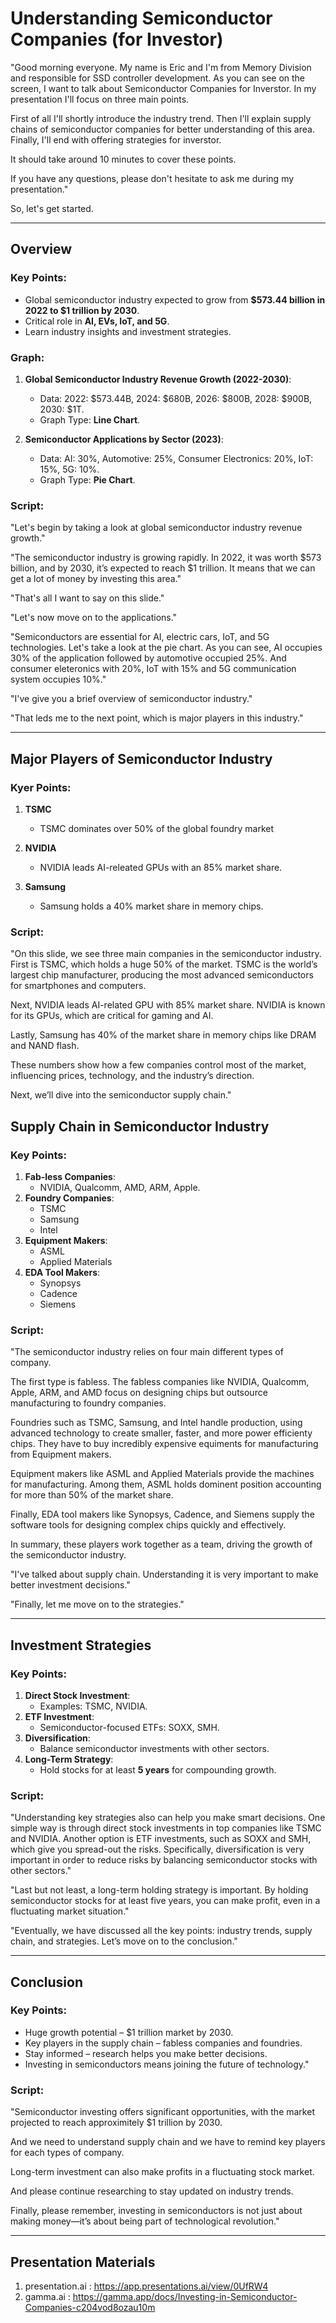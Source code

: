 # Understanding Semiconductor Companies (for Investor)

"Good morning everyone. My name is Eric and I'm from Memory Division and responsible for SSD controller development. As you can see on the screen, I want to talk about Semiconductor Companies for Inverstor. In my presentation I'll focus on three main points. 

First of all I'll shortly introduce the industry trend. Then I'll explain supply chains of semiconductor companies for better understanding of this area. Finally, I'll end with offering strategies for inverstor.

It should take around 10 minutes to cover these points. 

If you have any questions, please don't hesitate to ask me during my presentation."

So, let's get started.

---

## Overview

### Key Points:
- Global semiconductor industry expected to grow from **$573.44 billion in 2022 to $1 trillion by 2030**.
- Critical role in **AI, EVs, IoT, and 5G**.
- Learn industry insights and investment strategies.

### Graph:
1. **Global Semiconductor Industry Revenue Growth (2022-2030)**:
   - Data: 2022: $573.44B, 2024: $680B, 2026: $800B, 2028: $900B, 2030: $1T.
   - Graph Type: **Line Chart**.

2. **Semiconductor Applications by Sector (2023)**:
   - Data: AI: 30%, Automotive: 25%, Consumer Electronics: 20%, IoT: 15%, 5G: 10%.
   - Graph Type: **Pie Chart**.

### Script:
"Let's begin by taking a look at global semiconductor industry revenue growth."

"The semiconductor industry is growing rapidly. In 2022, it was worth $573 billion, and by 2030, it’s expected to reach $1 trillion. It means that we can get a lot of money by investing this area."

"That's all I want to say on this slide."

"Let's now move on to the applications."

"Semiconductors are essential for AI, electric cars, IoT, and 5G technologies. Let's take a look at the pie chart. As you can see, AI occupies 30% of the application followed by automotive occupied 25%. And consumer eleteronics with 20%, IoT with 15% and 5G communication system occupies 10%."

"I've give you a brief overview of semiconductor industry."

"That leds me to the next point, which is major players in this industry."

---

## Major Players of Semiconductor Industry

### Kyer Points:
1. **TSMC**
   - TSMC dominates over 50% of the global foundry market

2. **NVIDIA**
   - NVIDIA leads AI-releated GPUs with an 85% market share.

3. **Samsung**
   - Samsung holds a 40% market share in memory chips.

### Script:
"On this slide, we see three main companies in the semiconductor industry. First is TSMC, which holds a huge 50% of the market. TSMC is the world’s largest chip manufacturer, producing the most advanced semiconductors for smartphones and computers.

Next, NVIDIA leads AI-related GPU with 85% market share. NVIDIA is known for its GPUs, which are critical for gaming and AI.

Lastly, Samsung has 40% of the market share in memory chips like DRAM and NAND flash.

These numbers show how a few companies control most of the market, influencing prices, technology, and the industry’s direction.

Next, we’ll dive into the semiconductor supply chain."

## Supply Chain in Semiconductor Industry

### Key Points:
1. **Fab-less Companies**:
   - NVIDIA, Qualcomm, AMD, ARM, Apple.
2. **Foundry Companies**:
   - TSMC
   - Samsung
   - Intel
3. **Equipment Makers**:
   - ASML
   - Applied Materials
4. **EDA Tool Makers**:
   - Synopsys
   - Cadence
   - Siemens

### Script:
"The semiconductor industry relies on four main different types of company.

The first type is fabless. The fabless companies like NVIDIA, Qualcomm, Apple, ARM, and AMD focus on designing chips but outsource manufacturing to foundry companies. 

Foundries such as TSMC, Samsung, and Intel handle production, using advanced technology to create smaller, faster, and more power efficienty chips. They have to buy incredibly expensive equiments for manufacturing from Equipment makers. 

Equipment makers like ASML and Applied Materials provide the machines for manufacturing. Among them, ASML holds dominent position accounting for more than 50% of the market share.

Finally, EDA tool makers like Synopsys, Cadence, and Siemens supply the software tools for designing complex chips quickly and effectively. 

In summary, these players work together as a team, driving the growth of the semiconductor industry.

"I've talked about supply chain. Understanding it is very important to make better investment decisions."

"Finally, let me move on to the strategies."

---

## Investment Strategies

### Key Points:
1. **Direct Stock Investment**:
   - Examples: TSMC, NVIDIA.
2. **ETF Investment**:
   - Semiconductor-focused ETFs: SOXX, SMH.
3. **Diversification**:
   - Balance semiconductor investments with other sectors.
4. **Long-Term Strategy**:
   - Hold stocks for at least **5 years** for compounding growth.

### Script:
"Understanding key strategies also can help you make smart decisions. One simple way is through direct stock investments in top companies like TSMC and NVIDIA. Another option is ETF investments, such as SOXX and SMH, which give you spread-out the risks. Specifically, diversification is very important in order to reduce risks by balancing semiconductor stocks with other sectors."

"Last but not least, a long-term holding strategy is important. By holding semiconductor stocks for at least five years, you can make profit, even in a fluctuating market situation."

"Eventually, we have discussed all the key points: industry trends, supply chain, and strategies. Let’s move on to the conclusion."

---

## Conclusion

### Key Points:
- Huge growth potential – $1 trillion market by 2030.
- Key players in the supply chain – fabless companies and foundries.
- Stay informed – research helps you make better decisions.
- Investing in semiconductors means joining the future of technology."

### Script:
"Semiconductor investing offers significant opportunities, with the market projected to reach approximitely $1 trillion by 2030.

And we need to understand supply chain and we have to remind key players for each types of company. 

Long-term investment can also make profits in a fluctuating stock market.

And please continue researching to stay updated on industry trends.

Finally, please remember, investing in semiconductors is not just about making money—it’s about being part of technological revolution."

---

## Presentation Materials

1. presentation.ai : https://app.presentations.ai/view/0UfRW4
2. gamma.ai : https://gamma.app/docs/Investing-in-Semiconductor-Companies-c204vod8ozau10m
